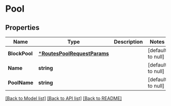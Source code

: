 # Pool

## Properties
Name | Type | Description | Notes
------------ | ------------- | ------------- | -------------
**BlockPool** | [***RoutesPoolRequestParams**](routes.PoolRequestParams.md) |  | [default to null]
**Name** | **string** |  | [default to null]
**PoolName** | **string** |  | [default to null]

[[Back to Model list]](../README.md#documentation-for-models) [[Back to API list]](../README.md#documentation-for-api-endpoints) [[Back to README]](../README.md)


